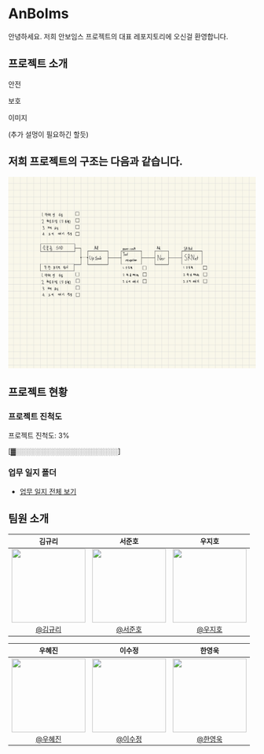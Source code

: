 # AnBoIms
안녕하세요. 저희 안보임스 프로젝트의 대표 레포지토리에 오신걸 환영합니다.

## 프로젝트 소개
안전 

보호

이미지

(추가 설멍이 필요하긴 할듯)

## 저희 프로젝트의 구조는 다음과 같습니다.
![Image](https://github.com/AnBoIms/AnBoIms/raw/main/flow_chart_imgs/base_flow_chart.jpg)

## 프로젝트 현황

### 프로젝트 진척도
프로젝트 진척도: 3%

[▓░░░░░░░░░░░░░░░░░░░░░]
### 업무 일지 폴더
- [업무 일지 전체 보기](logs/)


## 팀원 소개
<div align="center">

| **김규리** | **서준호** |**우지호** |
| :--------: | :--------: | :--------: | 
|[<img src="https://github.com/iveib004.png" height=150 width=150> <br/> @김규리](https://github.com/iveib004) | [<img src="https://github.com/DDunos.png" height=150 width=150> <br/> @서준호](https://github.com/DDunos) | [<img src="https://github.com/WooJHo.png" height=150 width=150> <br/> @우지호](https://github.com/WooJHo) | 
</div>
<div align="center">

| **우혜진** | **이수정** | **한영욱** |
| :--------: | :--------: | :--------: |
| [<img src="https://github.com/hyejin8890.png" height=150 width=150> <br/> @우혜진](https://github.com/hyejin8890) | [<img src="https://github.com/dltnwjd308.png" height=150 width=150> <br/> @이수정](https://github.com/dltnwjd308) | [<img src="https://github.com/10wook.png" height=150 width=150> <br/> @한영욱](https://github.com/10wook) |

</div>

<br>



